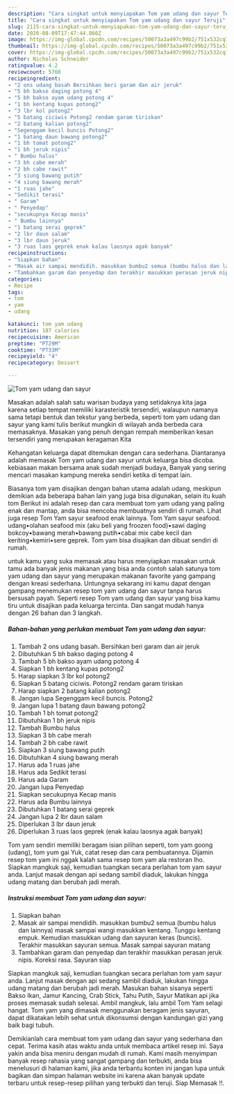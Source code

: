 ```yaml
---
description: "Cara singkat untuk menyiapakan Tom yam udang dan sayur Teruji"
title: "Cara singkat untuk menyiapakan Tom yam udang dan sayur Teruji"
slug: 2115-cara-singkat-untuk-menyiapakan-tom-yam-udang-dan-sayur-teruji
date: 2020-08-09T17:47:44.866Z
image: https://img-global.cpcdn.com/recipes/50073a3a497c99b2/751x532cq70/tom-yam-udang-dan-sayur-foto-resep-utama.jpg
thumbnail: https://img-global.cpcdn.com/recipes/50073a3a497c99b2/751x532cq70/tom-yam-udang-dan-sayur-foto-resep-utama.jpg
cover: https://img-global.cpcdn.com/recipes/50073a3a497c99b2/751x532cq70/tom-yam-udang-dan-sayur-foto-resep-utama.jpg
author: Nicholas Schneider
ratingvalue: 4.2
reviewcount: 5760
recipeingredient:
- "2 ons udang basah Bersihkan beri garam dan air jeruk"
- "5 bh bakso daging potong 4"
- "5 bh bakso ayam udang potong 4"
- "1 bh kentang kupas potong2"
- "3 lbr kol potong2"
- "5 batang ciciwis Potong2 rendam garam tiriskan"
- "2 batang kalian potong2"
- "Segenggam kecil buncis Potong2"
- "1 batang daun bawang potong2"
- "1 bh tomat potong2"
- "1 bh jeruk nipis"
- " Bumbu halus"
- "3 bh cabe merah"
- "2 bh cabe rawit"
- "3 siung bawang putih"
- "4 siung bawang merah"
- "1 ruas jahe"
- "Sedikit terasi"
- " Garam"
- " Penyedap"
- "secukupnya Kecap manis"
- " Bumbu lainnya"
- "1 batang serai geprek"
- "2 lbr daun salam"
- "3 lbr daun jeruk"
- "3 ruas laos geprek enak kalau laosnya agak banyak"
recipeinstructions:
- "Siapkan bahan"
- "Masak air sampai mendidih. masukkan bumbu2 semua (bumbu halus dan lainnya) masak sampai wangi masukkan kentang. Tunggu kentang empuk. Kemudian masukkan udang dan sayuran keras (buncis). Terakhir masukkan sayuran semua. Masak sampai sayuran matang"
- "Tambahkan garam dan penyedap dan terakhir masukkan perasan jeruk nipis. Koreksi rasa. Sayuran siap"
categories:
- Recipe
tags:
- tom
- yam
- udang

katakunci: tom yam udang 
nutrition: 187 calories
recipecuisine: American
preptime: "PT29M"
cooktime: "PT33M"
recipeyield: "4"
recipecategory: Dessert

---
```



![Tom yam udang dan sayur](https://img-global.cpcdn.com/recipes/50073a3a497c99b2/751x532cq70/tom-yam-udang-dan-sayur-foto-resep-utama.jpg)

Masakan adalah salah satu warisan budaya yang setidaknya kita jaga karena setiap tempat memiliki karasteristik tersendiri, walaupun namanya sama tetapi bentuk dan tekstur yang berbeda, seperti tom yam udang dan sayur yang kami tulis berikut mungkin di wilayah anda berbeda cara memasaknya. Masakan yang penuh dengan rempah memberikan kesan tersendiri yang merupakan keragaman Kita

Kehangatan keluarga dapat ditemukan dengan cara sederhana. Diantaranya adalah memasak Tom yam udang dan sayur untuk keluarga bisa dicoba. kebiasaan makan bersama anak sudah menjadi budaya, Banyak yang sering mencari masakan kampung mereka sendiri ketika di tempat lain.

Biasanya tom yam disajikan dengan bahan utama adalah udang, meskipun demikian ada beberapa bahan lain yang juga bisa digunakan, selain itu kuah tom Berikut ini adalah resep dan cara membuat tom yam udang yang paling enak dan mantap, anda bisa mencoba membuatnya sendiri di rumah. Lihat juga resep Tom Yam sayur seafood enak lainnya. Tom Yam sayur seafood. udang•olahan seafood mix (aku beli yang froozen food)•sawi daging bokcoy•bawang merah•bawang putih•cabai mix cabe kecil dan keriting•kemiri•sere geprek. Tom yam bisa disajikan dan dibuat sendiri di rumah.

untuk kamu yang suka memasak atau harus menyiapkan masakan untuk tamu ada banyak jenis makanan yang bisa anda contoh salah satunya tom yam udang dan sayur yang merupakan makanan favorite yang gampang dengan kreasi sederhana. Untungnya sekarang ini kamu dapat dengan gampang menemukan resep tom yam udang dan sayur tanpa harus bersusah payah.
Seperti resep Tom yam udang dan sayur yang bisa kamu tiru untuk disajikan pada keluarga tercinta. Dan sangat mudah hanya dengan 26 bahan dan 3 langkah.


<!--inarticleads1-->

##### Bahan-bahan yang perlukan membuat Tom yam udang dan sayur:

1. Tambah 2 ons udang basah. Bersihkan beri garam dan air jeruk
1. Dibutuhkan 5 bh bakso daging potong 4
1. Tambah 5 bh bakso ayam udang potong 4
1. Siapkan 1 bh kentang kupas potong2
1. Harap siapkan 3 lbr kol potong2
1. Siapkan 5 batang ciciwis. Potong2 rendam garam tiriskan
1. Harap siapkan 2 batang kalian potong2
1. Jangan lupa Segenggam kecil buncis. Potong2
1. Jangan lupa 1 batang daun bawang potong2
1. Tambah 1 bh tomat potong2
1. Dibutuhkan 1 bh jeruk nipis
1. Tambah  Bumbu halus
1. Siapkan 3 bh cabe merah
1. Tambah 2 bh cabe rawit
1. Siapkan 3 siung bawang putih
1. Dibutuhkan 4 siung bawang merah
1. Harus ada 1 ruas jahe
1. Harus ada Sedikit terasi
1. Harus ada  Garam
1. Jangan lupa  Penyedap
1. Siapkan secukupnya Kecap manis
1. Harus ada  Bumbu lainnya
1. Dibutuhkan 1 batang serai geprek
1. Jangan lupa 2 lbr daun salam
1. Diperlukan 3 lbr daun jeruk
1. Diperlukan 3 ruas laos geprek (enak kalau laosnya agak banyak)


Tom yam sendiri memiliki beragam isian pilihan seperti, tom yam goong (udang), tom yum gai Yuk, catat resep dan cara pembuatannya. Dijamin resep tom yam ini nggak kalah sama resep tom yam ala restoran lho. Siapkan mangkuk saji, kemudian tuangkan secara perlahan tom yam sayur anda. Lanjut masak dengan api sedang sambil diaduk, lakukan hingga udang matang dan berubah jadi merah. 

<!--inarticleads2-->

##### Instruksi membuat  Tom yam udang dan sayur:

1. Siapkan bahan
1. Masak air sampai mendidih. masukkan bumbu2 semua (bumbu halus dan lainnya) masak sampai wangi masukkan kentang. Tunggu kentang empuk. Kemudian masukkan udang dan sayuran keras (buncis). Terakhir masukkan sayuran semua. Masak sampai sayuran matang
1. Tambahkan garam dan penyedap dan terakhir masukkan perasan jeruk nipis. Koreksi rasa. Sayuran siap


Siapkan mangkuk saji, kemudian tuangkan secara perlahan tom yam sayur anda. Lanjut masak dengan api sedang sambil diaduk, lakukan hingga udang matang dan berubah jadi merah. Masukan bahan sisanya seperti Bakso Ikan, Jamur Kancing, Crab Stick, Tahu Putih, Sayur Matikan api jika proses memasak sudah selesai. Ambil mangkuk, lalu ambil Tom Yam selagi hangat. Tom yam yang dimasak menggunakan beragam jenis sayuran, dapat dikatakan lebih sehat untuk dikonsumsi dengan kandungan gizi yang baik bagi tubuh. 

Demikianlah cara membuat tom yam udang dan sayur yang sederhana dan cepat. Terima kasih atas waktu anda untuk membaca artikel resep ini. Saya yakin anda bisa meniru dengan mudah di rumah. Kami masih menyimpan banyak resep rahasia yang sangat gampang dan terbukti, anda bisa menelusuri di halaman kami, jika anda terbantu konten ini jangan lupa untuk bagikan dan simpan halaman website ini karena akan banyak update terbaru untuk resep-resep pilihan yang terbukti dan teruji. Siap Memasak !!. 
